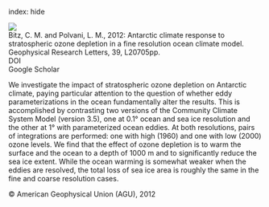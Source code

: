 index: hide

<div class="Citation">
    <div class="Citation-thumb CitationThumb-linked"  data-href="https://doi.org/10.1029/2012gl053393">
      <img src="https://static.claimspace.cloud/climate-study-static/refs/thumbs/14/Bitz_and_Polvani_2012-thumb.png" />
    </div>

  <div class="Citation-body">
    <div class="Citation-text">Bitz, C. M. and Polvani, L. M., 2012: Antarctic climate response to stratospheric ozone depletion in a fine resolution ocean climate model. <span class="Article-journal">Geophysical Research Letters, </span><span class="Article-volume">39, </span>L20705pp.</div>
    <div class="Citation-links">
      <div class="CitationLink" data-href="https://doi.org/10.1029/2012gl053393">
        <div class="CitationLink-icon CitationLink-Doi"></div>
        <div class="CitationLink-text">DOI</div>
      </div>
      <div class="CitationLink" data-href="https://scholar.google.com/scholar?q=10.1029/2012gl053393">
        <div class="CitationLink-icon CitationLink-Scholar"></div>
        <div class="CitationLink-text">Google Scholar</div>
      </div>
    </div>
  </div>
</div>

We investigate the impact of stratospheric ozone depletion on Antarctic climate, paying particular attention to the question of whether eddy parameterizations in the ocean fundamentally alter the results. This is accomplished by contrasting two versions of the Community Climate System Model (version 3.5), one at 0.1° ocean and sea ice resolution and the other at 1° with parameterized ocean eddies. At both resolutions, pairs of integrations are performed: one with high (1960) and one with low (2000) ozone levels. We find that the effect of ozone depletion is to warm the surface and the ocean to a depth of 1000 m and to significantly reduce the sea ice extent. While the ocean warming is somewhat weaker when the eddies are resolved, the total loss of sea ice area is roughly the same in the fine and coarse resolution cases.

<div class="Citation-copy">
&copy; American Geophysical Union (AGU), 2012
</div>
